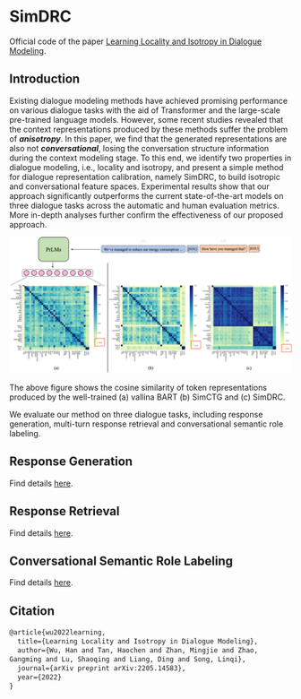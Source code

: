 # SimDRC

Official code of the paper [Learning Locality and Isotropy in Dialogue Modeling](https://arxiv.org/abs/2205.14583).

## Introduction

Existing dialogue modeling methods have achieved promising performance on various dialogue tasks with the aid
of Transformer and the large-scale pre-trained language models. However, some recent studies revealed that 
the context representations produced by these methods suffer the problem of ***anisotropy***. In this 
paper, we find that the generated representations are also not ***conversational***, losing the 
conversation structure information during the context modeling stage. To this end, we identify two 
properties in dialogue modeling, i.e., locality and isotropy, and present a simple method for dialogue 
representation calibration, namely SimDRC, to build isotropic and conversational feature spaces.
Experimental results show that our approach significantly outperforms the current state-of-the-art 
models on three dialogue tasks across the automatic and human evaluation metrics. More in-depth analyses 
further confirm the effectiveness of our proposed approach.

![illustration_figure](images/dm_illustration.png)

The above figure shows the cosine similarity of token representations produced by the well-trained (a) 
vallina BART (b) SimCTG and (c) SimDRC.

We evaluate our method on three dialogue tasks, including response generation, multi-turn response retrieval 
and conversational semantic role labeling.

## Response Generation

Find details [here](https://github.com/hahahawu/SimDRC/tree/main/response_generation).

## Response Retrieval

Find details [here](https://github.com/hahahawu/SimDRC/tree/main/BERT_FP).

## Conversational Semantic Role Labeling

Find details [here](https://github.com/hahahawu/SimDRC/tree/main/CSAGN).

## Citation
```
@article{wu2022learning,
  title={Learning Locality and Isotropy in Dialogue Modeling},
  author={Wu, Han and Tan, Haochen and Zhan, Mingjie and Zhao, Gangming and Lu, Shaoqing and Liang, Ding and Song, Linqi},
  journal={arXiv preprint arXiv:2205.14583},
  year={2022}
}
```

